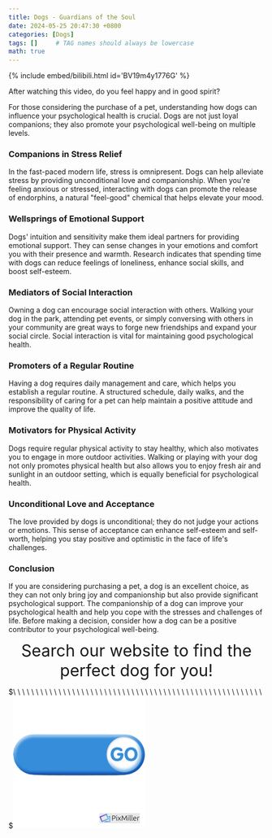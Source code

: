 ```yaml
---
title: Dogs - Guardians of the Soul
date: 2024-05-25 20:47:30 +0800
categories: [Dogs]
tags: []     # TAG names should always be lowercase
math: true
---
```


{% include embed/bilibili.html id='BV19m4y1776G' %}

After watching this video, do you feel happy and in good spirit?

For those considering the purchase of a pet, understanding how dogs can influence your psychological health is crucial. Dogs are not just loyal companions; they also promote your psychological well-being on multiple levels.

### Companions in Stress Relief
In the fast-paced modern life, stress is omnipresent. Dogs can help alleviate stress by providing unconditional love and companionship. When you're feeling anxious or stressed, interacting with dogs can promote the release of endorphins, a natural "feel-good" chemical that helps elevate your mood.

### Wellsprings of Emotional Support
Dogs' intuition and sensitivity make them ideal partners for providing emotional support. They can sense changes in your emotions and comfort you with their presence and warmth. Research indicates that spending time with dogs can reduce feelings of loneliness, enhance social skills, and boost self-esteem.

### Mediators of Social Interaction
Owning a dog can encourage social interaction with others. Walking your dog in the park, attending pet events, or simply conversing with others in your community are great ways to forge new friendships and expand your social circle. Social interaction is vital for maintaining good psychological health.

### Promoters of a Regular Routine
Having a dog requires daily management and care, which helps you establish a regular routine. A structured schedule, daily walks, and the responsibility of caring for a pet can help maintain a positive attitude and improve the quality of life.

### Motivators for Physical Activity
Dogs require regular physical activity to stay healthy, which also motivates you to engage in more outdoor activities. Walking or playing with your dog not only promotes physical health but also allows you to enjoy fresh air and sunlight in an outdoor setting, which is equally beneficial for psychological health.

### Unconditional Love and Acceptance
The love provided by dogs is unconditional; they do not judge your actions or emotions. This sense of acceptance can enhance self-esteem and self-worth, helping you stay positive and optimistic in the face of life's challenges.

### Conclusion
If you are considering purchasing a pet, a dog is an excellent choice, as they can not only bring joy and companionship but also provide significant psychological support. The companionship of a dog can improve your psychological health and help you cope with the stresses and challenges of life. Before making a decision, consider how a dog can be a positive contributor to your psychological well-being.

<center><font size = 6> Search our website to find the perfect dog for you! </font></center>

$\ \ \ \ \ \ \ \ \ \ \ \ \ \ \ \ \ \ \ \ \ \ \ \ \ \ \ \ \ \ \ \ \ \ \ \ \ \ \ \ \ \ \ \ \ \ \ \ \ \ \ \ \ \ \ $[![button](../assets/img/posts/button.png)](https://petshomes.github.io/categories/dogs/)